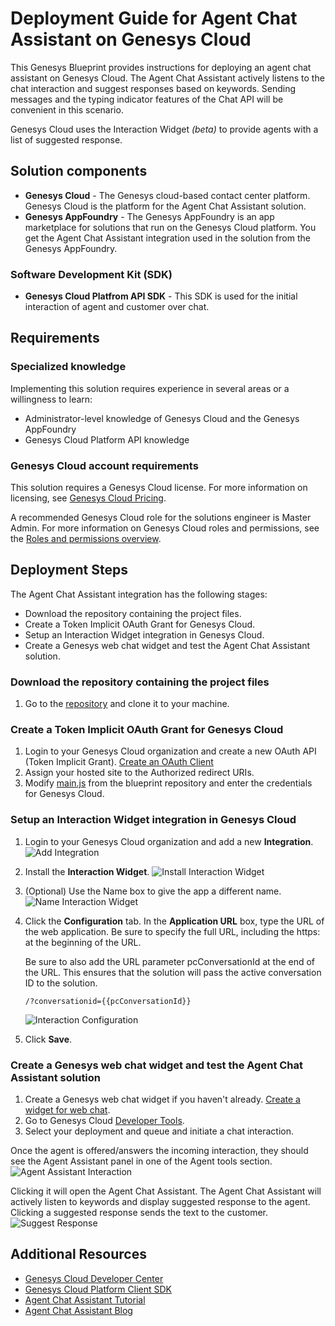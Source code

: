 # Deployment Guide for Agent Chat Assistant on Genesys Cloud
This Genesys Blueprint provides instructions for deploying an agent chat assistant on Genesys Cloud. The Agent Chat Assistant actively listens to the chat interaction and suggest responses based on keywords. Sending messages and the typing indicator features of the Chat API will be convenient in this scenario.

Genesys Cloud uses the Interaction Widget *(beta)* to provide agents with a list of suggested response.

## Solution components
* **Genesys Cloud** - The Genesys cloud-based contact center platform. Genesys Cloud is the platform for the Agent Chat Assistant solution.
* **Genesys AppFoundry** - The Genesys AppFoundry is an app marketplace for solutions that run on the Genesys Cloud platform. You get the Agent Chat Assistant integration used in the solution from the Genesys AppFoundry.

### Software Development Kit (SDK)
* **Genesys Cloud Platfrom API SDK** - This SDK is used for the initial interaction of agent and customer over chat.

## Requirements

### Specialized knowledge
Implementing this solution requires experience in several areas or a willingness to learn:
* Administrator-level knowledge of Genesys Cloud and the Genesys AppFoundry
* Genesys Cloud Platform API knowledge

### Genesys Cloud account requirements
This solution requires a Genesys Cloud license. For more information on licensing, see [Genesys Cloud Pricing](https://www.genesys.com/pricing "Opens the pricing article").

A recommended Genesys Cloud role for the solutions engineer is Master Admin. For more information on Genesys Cloud roles and permissions, see the [Roles and permissions overview](https://help.mypurecloud.com/?p=24360 "Opens the Roles and permissions overview article").

## Deployment Steps

The Agent Chat Assistant integration has the following stages:

- Download the repository containing the project files.
- Create a Token Implicit OAuth Grant for Genesys Cloud.
- Setup an Interaction Widget integration in Genesys Cloud.
- Create a Genesys web chat widget and test the Agent Chat Assistant solution.

### Download the repository containing the project files

1. Go to the [repository](https://github.com/GenesysAppFoundry/genesyscloud-chat-listener) and clone it to your machine.

### Create a Token Implicit OAuth Grant for Genesys Cloud

1. Login to your Genesys Cloud organization and create a new OAuth API (Token Implicit Grant). [Create an OAuth Client](https://help.mypurecloud.com/articles/create-an-oauth-client/)
2. Assign your hosted site to the Authorized redirect URIs.
3. Modify [main.js](https://github.com/GenesysAppFoundry/genesyscloud-chat-listener/blob/master/docs/scripts/main.js) from the blueprint repository and enter the credentials for Genesys Cloud.

### Setup an Interaction Widget integration in Genesys Cloud
1. Login to your Genesys Cloud organization and add a new **Integration**.
   ![Add Integration](https://github.com/GenesysAppFoundry/genesyscloud-chat-listener/blob/master/docs/images/add-integration.png "Add Integration")
2. Install the **Interaction Widget**.
   ![Install Interaction Widget](https://github.com/GenesysAppFoundry/genesyscloud-chat-listener/blob/master/docs/images/install-interaction-widget.png "Install Interaction Widget")
3. (Optional) Use the Name box to give the app a different name.
   ![Name Interaction Widget](https://github.com/GenesysAppFoundry/genesyscloud-chat-listener/blob/master/docs/images/name-interaction.png "Name Interaction Widget")
4. Click the **Configuration** tab. In the **Application URL** box, type the URL of the web application. Be sure to specify the full URL, including the https: at the beginning of the URL.
   
   Be sure to also add the URL parameter pcConversationId at the end of the URL. This ensures that the solution will pass the active conversation ID to the solution.
   ```
   /?conversationid={{pcConversationId}}
   ```
   ![Interaction Configuration](https://github.com/GenesysAppFoundry/genesyscloud-chat-listener/blob/master/docs/images/interaction-config.png "Interaction Configuration")
5. Click **Save**.

### Create a Genesys web chat widget and test the Agent Chat Assistant solution
1. Create a Genesys web chat widget if you haven't already. [Create a widget for web chat](https://help.mypurecloud.com/?p=195772).
2. Go to Genesys Cloud [Developer Tools](https://developer.mypurecloud.com/developer-tools/#/webchat).
3. Select your deployment and queue and initiate a chat interaction.

Once the agent is offered/answers the incoming interaction, they should see the Agent Assistant panel in one of the Agent tools section.
![Agent Assistant Interaction](https://github.com/GenesysAppFoundry/genesyscloud-chat-listener/blob/master/docs/images/agent-assistant-integration.png "Agent Assistant Interaction")

Clicking it will open the Agent Chat Assistant. The Agent Chat Assistant will actively listen to keywords and display suggested response to the agent. Clicking a suggested response sends the text to the customer.
![Suggest Response](https://github.com/GenesysAppFoundry/genesyscloud-chat-listener/blob/master/docs/images/suggest-response.png "Suggest Response")

## Additional Resources
* [Genesys Cloud Developer Center](https://developer.mypurecloud.com/)
* [Genesys Cloud Platform Client SDK](https://developer.mypurecloud.com/api/rest/client-libraries/)
* [Agent Chat Assistant Tutorial](https://developer.mypurecloud.com/api/tutorials/agent-chat-assistant/?language=javascript&step=1)
* [Agent Chat Assistant Blog](https://developer.mypurecloud.com/blog/2020-02-19-agent-chat-assistant/)
